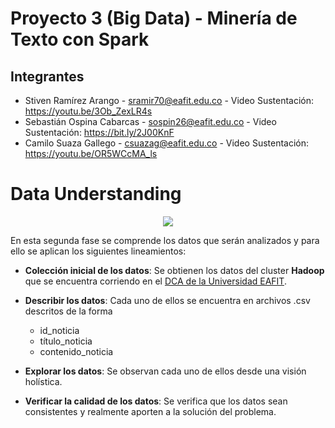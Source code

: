 # Proyecto 3 (Big Data) - Minería de Texto con Spark

## Integrantes 

- Stiven Ramírez Arango - sramir70@eafit.edu.co - Video Sustentación: https://youtu.be/3Ob_ZexLR4s
- Sebastián Ospina Cabarcas - sospin26@eafit.edu.co - Video Sustentación: https://bit.ly/2J00KnF
- Camilo Suaza Gallego - csuazag@eafit.edu.co - Video Sustentación: https://youtu.be/OR5WCcMA_ls

# Data Understanding

<p align="center"> <img src="http://crisp-dm.eu/wp-content/uploads/2013/03/Data-Understanding.jpg"> </p>

En esta segunda fase se comprende los datos que serán analizados y para ello se aplican los siguientes lineamientos:

- **Colección inicial de los datos**: Se obtienen los datos del cluster **Hadoop** que se encuentra corriendo en el [DCA de la Universidad EAFIT](https://hdp1.dis.eafit.edu.co/).

- **Describir los datos**: Cada uno de ellos se encuentra en archivos .csv descritos de la forma
	- id_noticia
	- título_noticia
	- contenido_noticia

- **Explorar los datos**: Se observan cada uno de ellos desde una visión holística.

- **Verificar la calidad de los datos**: Se verifica que los datos sean consistentes y realmente aporten a la solución del problema.
